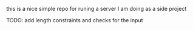 this is a nice simple repo for runing a server I am doing as a side project 

TODO:
add length constraints and checks for the input